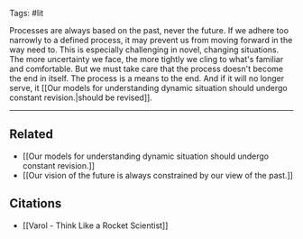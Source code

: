 Tags: #lit 

Processes are always based on the past, never the future. If we adhere too narrowly to a defined process, it may prevent us from moving forward in the way need to. This is especially challenging in novel, changing situations. The more uncertainty we face, the more tightly we cling to what's familiar and comfortable. But we must take care that the process doesn't become the end in itself. The process is a means to the end. And if it will no longer serve, it [[Our models for understanding dynamic situation should undergo constant revision.|should be revised]].

---
## Related
- [[Our models for understanding dynamic situation should undergo constant revision.]]
- [[Our vision of the future is always constrained by our view of the past.]]

## Citations
- [[Varol - Think Like a Rocket Scientist]]